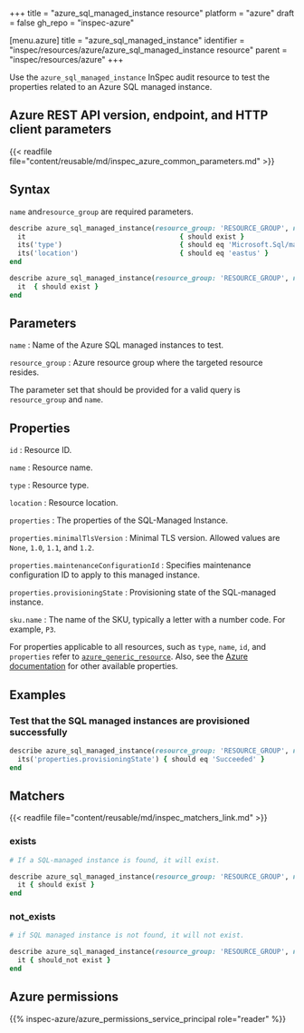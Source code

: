 +++
title = "azure_sql_managed_instance resource"
platform = "azure"
draft = false
gh_repo = "inspec-azure"

[menu.azure]
title = "azure_sql_managed_instance"
identifier = "inspec/resources/azure/azure_sql_managed_instance resource"
parent = "inspec/resources/azure"
+++

Use the `azure_sql_managed_instance` InSpec audit resource to test the properties related to an Azure SQL managed instance.

## Azure REST API version, endpoint, and HTTP client parameters

{{< readfile file="content/reusable/md/inspec_azure_common_parameters.md" >}}

## Syntax

`name` and`resource_group` are required parameters.

```ruby
describe azure_sql_managed_instance(resource_group: 'RESOURCE_GROUP', name: 'INSTANCE_NAME') do
  it                                      { should exist }
  its('type')                             { should eq 'Microsoft.Sql/managedInstances' }
  its('location')                         { should eq 'eastus' }
end
```

```ruby
describe azure_sql_managed_instance(resource_group: 'RESOURCE_GROUP', name: 'INSTANCE_NAME') do
  it  { should exist }
end
```

## Parameters

`name`
: Name of the Azure SQL managed instances to test.

`resource_group`
: Azure resource group where the targeted resource resides.

The parameter set that should be provided for a valid query is `resource_group` and `name`.

## Properties

`id`
: Resource ID.

`name`
: Resource name.

`type`
: Resource type.

`location`
: Resource location.

`properties`
: The properties of the SQL-Managed Instance.

`properties.minimalTlsVersion`
: Minimal TLS version. Allowed values are `None`, `1.0`, `1.1`, and `1.2`.

`properties.maintenanceConfigurationId`
: Specifies maintenance configuration ID to apply to this managed instance.

`properties.provisioningState`
: Provisioning state of the SQL-managed instance.

`sku.name`
: The name of the SKU, typically a letter with a number code. For example, `P3`.

For properties applicable to all resources, such as `type`, `name`, `id`, and `properties` refer to [`azure_generic_resource`](azure_generic_resource#properties). Also, see the [Azure documentation](https://docs.microsoft.com/en-us/rest/api/sql/2021-02-01-preview/managed-instances/get) for other available properties.

## Examples

### Test that the SQL managed instances are provisioned successfully

```ruby
describe azure_sql_managed_instance(resource_group: 'RESOURCE_GROUP', name: 'INSTANCE_NAME') do
  its('properties.provisioningState') { should eq 'Succeeded' }
end
```

## Matchers

{{< readfile file="content/reusable/md/inspec_matchers_link.md" >}}

### exists

```ruby
# If a SQL-managed instance is found, it will exist.

describe azure_sql_managed_instance(resource_group: 'RESOURCE_GROUP', name: 'INSTANCE_NAME') do
  it { should exist }
end
```

### not_exists

```ruby
# if SQL managed instance is not found, it will not exist.

describe azure_sql_managed_instance(resource_group: 'RESOURCE_GROUP', name: 'INSTANCE_NAME') do
  it { should_not exist }
end
```

## Azure permissions

{{% inspec-azure/azure_permissions_service_principal role="reader" %}}
